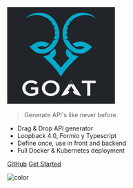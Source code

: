 <!-- _coverpage.md -->

<img src="./logo.png" alt="drawing" width="250"/>

> Generate API's like never before.

- Drag & Drop API generator
- Loopback 4.0, Formio y Typescript
- Define once, use in front and backend
- Full Docker & Kubernetes deployment

[GitHub](https://github.com/UN-FAO/fast-docker-api)
[Get Started](installation.md)

![color](#212428)
